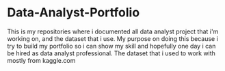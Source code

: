 # Data-Analyst-Portfolio

This is my repositories where i documented all data analyst project that i'm working on, and the dataset that i use. My purpose on doing this because i try to build my portfolio so i can show my skill and hopefully one day i can be hired as data analyst professional. 
The dataset that i used to work with mostly from kaggle.com
